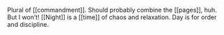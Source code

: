 Plural of [[commandment]]. Should probably combine the [[pages]], huh. But I won’t! [[Night]] is a [[time]] of chaos and relaxation. Day is for order and discipline.
